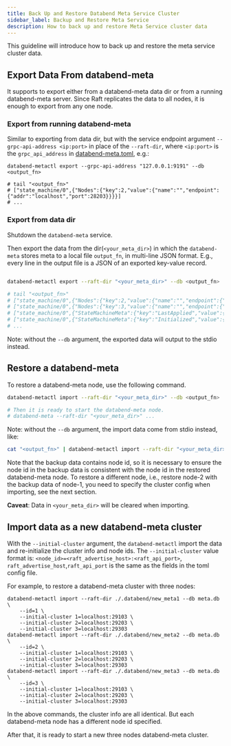 ```yaml
---
title: Back Up and Restore Databend Meta Service Cluster
sidebar_label: Backup and Restore Meta Service
description: How to back up and restore Meta Service cluster data
---
```


This guideline will introduce how to back up and restore the meta service cluster data.

## Export Data From databend-meta

It supports to export either from a databend-meta data dir or from a running databend-meta server.
Since Raft replicates the data to all nodes, it is enough to export from any one node.

### Export from running databend-meta

Similar to exporting from data dir, but with the service endpoint argument `--grpc-api-address <ip:port>` in place of the `--raft-dir`,
where `<ip:port>` is the `grpc_api_address` in [databend-meta.toml](https://github.com/databendlabs/databend/blob/main/scripts/distribution/configs/databend-meta.toml), e.g.:

```shell
databend-metactl export --grpc-api-address "127.0.0.1:9191" --db <output_fn>

# tail "<output_fn>"
# ["state_machine/0",{"Nodes":{"key":2,"value":{"name":"","endpoint":{"addr":"localhost","port":28203}}}}]
# ...
```

### Export from data dir

Shutdown the `databend-meta` service.

Then export the data from the dir(`<your_meta_dir>`) in which the `databend-meta` stores meta to a local file `output_fn`, in multi-line JSON format.
E.g., every line in the output file is a JSON of an exported key-value record.

```sh

databend-metactl export --raft-dir "<your_meta_dir>" --db <output_fn>

# tail "<output_fn>"
# ["state_machine/0",{"Nodes":{"key":2,"value":{"name":"","endpoint":{"addr":"localhost","port":28203}}}}]
# ["state_machine/0",{"Nodes":{"key":3,"value":{"name":"","endpoint":{"addr":"localhost","port":28303}}}}]
# ["state_machine/0",{"StateMachineMeta":{"key":"LastApplied","value":{"LogId":{"term":1,"index":378}}}}]
# ["state_machine/0",{"StateMachineMeta":{"key":"Initialized","value":{"Bool":true}}}]
# ...
```

Note: without the `--db` argument, the exported data will output to the stdio instead.

## Restore a databend-meta

To restore a databend-meta node, use the following command.

```sh
databend-metactl import --raft-dir "<your_meta_dir>" --db <output_fn>

# Then it is ready to start the databend-meta node.
# databend-meta --raft-dir "<your_meta_dir>" ...
```

Note: without the `--db` argument, the import data come from stdio instead, like:

```sh
cat "<output_fn>" | databend-metactl import --raft-dir "<your_meta_dir>"
```

Note that the backup data contains node id,
so it is necessary to ensure the node id in the backup data is consistent with the node id in the restored databend-meta node.
To restore a different node, i.e., restore node-2 with the backup data of node-1, you need to specify the cluster config when importing, see the next section.

**Caveat**: Data in `<your_meta_dir>` will be cleared when importing.

## Import data as a new databend-meta cluster

With the `--initial-cluster` argument, the `databend-metactl` import the data and re-initialize the cluster info and node ids.
The `--initial-cluster` value format is: `<node_id>=<raft_advertise_host>:<raft_api_port>`,
`raft_advertise_host`,`raft_api_port` is the same as the fields in the toml config file.

For example, to restore a databend-meta cluster with three nodes:

```
databend-metactl import --raft-dir ./.databend/new_meta1 --db meta.db \
    --id=1 \
    --initial-cluster 1=localhost:29103 \
    --initial-cluster 2=localhost:29203 \
    --initial-cluster 3=localhost:29303
databend-metactl import --raft-dir ./.databend/new_meta2 --db meta.db \
    --id=2 \
    --initial-cluster 1=localhost:29103 \
    --initial-cluster 2=localhost:29203 \
    --initial-cluster 3=localhost:29303
databend-metactl import --raft-dir ./.databend/new_meta3 --db meta.db \
    --id=3 \
    --initial-cluster 1=localhost:29103 \
    --initial-cluster 2=localhost:29203 \
    --initial-cluster 3=localhost:29303
```

In the above commands, the cluster info are all identical.
But each databend-meta node has a different node id specified.

After that, it is ready to start a new three nodes databend-meta cluster.
